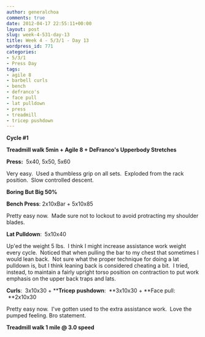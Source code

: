 ```yaml
---
author: generalchoa
comments: true
date: 2012-04-17 22:55:11+00:00
layout: post
slug: week-4-531-day-13
title: Week 4 - 5/3/1 - Day 13
wordpress_id: 771
categories:
- 5/3/1
- Press Day
tags:
- agile 8
- barbell curls
- bench
- defranco's
- face pull
- lat pulldown
- press
- treadmill
- tricep pushdown
---
```


**Cycle #1**

**Treadmill walk 5min + Agile 8 + DeFranco's Upperbody Stretches**

**Press:**  5x40, 5x50, 5x60

Very easy.  Used a thumbless grip on all sets.  Exploded from the rack position.  Slow controlled descent.

**Boring But Big 50%**

**Bench Press**: 2x10xBar + 5x10x85

Pretty easy now.  Made sure not to lockout to avoid protracting my shoulder blades.

**Lat Pulldown**:  5x10x40

Up'ed the weight 5 lbs.  I think I might increase assistance work weight every cycle.  Noticed that when pulling the bar to my chest that sometimes I would lean back.  Not sure what the proper technique for doing a lat pulldown is, but I think leaning back is considered cheating a bit.  I tried, instead, to maintain a fairly upright torso position on contraction to put work emphasis on the upper back traps and lats.

**Curls**:  3x10x30 + ****Tricep** **pushdown**:  **3x10x30 + **Face pull:  **2x10x30

Pretty easy now.  I've gotten used to the extra assistance work.  Love the pumped feeling. Bro statement.

**Treadmill walk 1 mile @ 3.0 speed**
